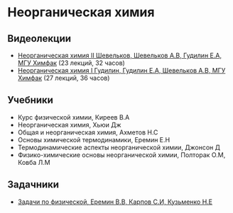 # Неорганическая химия

## Видеолекции

* [Неорганическая химия II Шевельков, Шевельков А.В, Гудилин Е.А, МГУ Химфак](https://teach-in.ru/course/inorganic-chemistry-p2) (23 лекций, 32 часов)
* [Неорганическая химия I Гудилин, Гудилин Е.А, Шевельков А.В, МГУ Химфак](https://teach-in.ru/course/neorgchem1) (27 лекций, 36 часов)

## Учебники

* Курс физической химии, Киреев В.А
* Неорганическая химия, Хьюи Дж
* Общая и неорганическая химия, Ахметов Н.С
* Основы химической термодинамики, Еремин Е.Н
* Термодинамические аспекты неорганической химии, Джонсон Д
* Физико-химические основы неорганической химии, Полторак О.М, Ковба Л.М

## Задачники

* [Задачи по физической, Еремин В.В, Карпов С.И, Кузьменко Н.Е](http://chem.msu.su/rus/teaching/eremin1/welcome.html)

